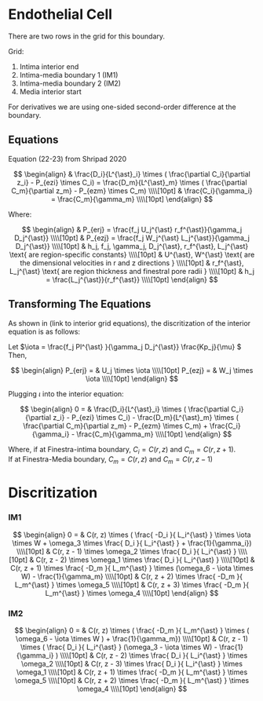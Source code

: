 # Endothelial Cell

There are two rows in the grid for this boundary.

Grid:   
1. Intima interior end  
2. Intima-media boundary 1 (IM1)  
3. Intima-media boundary 2 (IM2)  
4. Media interior start  
 
For derivatives we are using one-sided second-order difference at the boundary.


## Equations

Equation (22-23) from Shripad 2020

$$
\begin{align}
& \frac{D_i}{L^{\ast}_i} \times ( \frac{\partial C_i}{\partial z_i} - P_{ezi} \times C_i) = \frac{D_m}{L^{\ast}_m} \times ( \frac{\partial C_m}{\partial z_m} - P_{ezm} \times C_m) \\\\[10pt]
& \frac{C_i}{\gamma_i} = \frac{C_m}{\gamma_m} \\\\[10pt]
\end{align}
$$

Where:   

$$
\begin{align}
& P_{erj} = \frac{f_j U_j^{\ast} r_f^{\ast}}{\gamma_j D_j^{\ast}} \\\\[10pt]
& P_{ezj} = \frac{f_j W_j^{\ast} L_j^{\ast}}{\gamma_j D_j^{\ast}} \\\\[10pt]
& h_j, f_j, \gamma_j, D_j^{\ast}, r_f^{\ast}, L_j^{\ast} \text{ are region-specific constants} \\\\[10pt]
& U^{\ast}, W^{\ast} \text{ are the dimensional velocities in r and z directions } \\\\[10pt]
& r_f^{\ast}, L_j^{\ast} \text{ are region thickness and finestral pore radii } \\\\[10pt]
& h_j = \frac{L_j^{\ast}}{r_f^{\ast}} \\\\[10pt]
\end{align}
$$

## Transforming The Equations

As shown in (link to interior grid equations), the discritization of the interior equation is as follows: 

Let $\iota = \frac{f_j Pl^{\ast} }{\gamma_j D_j^{\ast}} \frac{Kp_j}{\mu} $  
Then, 

$$
\begin{align}
P_{erj} = & U_j \times \iota   \\\\[10pt]
P_{ezj} = & W_j \times \iota   \\\\[10pt]
\end{align}
$$ 

Plugging $\iota$ into the interior equation:  

$$
\begin{align}
0 = & \frac{D_i}{L^{\ast}_i} \times ( \frac{\partial C_i}{\partial z_i} - P_{ezi} \times C_i) - \frac{D_m}{L^{\ast}_m} \times ( \frac{\partial C_m}{\partial z_m} - P_{ezm} \times C_m) + \frac{C_i}{\gamma_i} - \frac{C_m}{\gamma_m} \\\\[10pt]
\end{align}
$$

Where, if at Finestra-intima boundary, $C_i = C(r, z)$ and $C_m = C(r, z + 1)$.  
If at Finestra-Media boundary, $C_m = C(r, z)$ and $C_m = C(r, z - 1)$

# Discritization

### IM1

$$
\begin{align}
0 = & C(r, z) \times ( \frac{ -D_i }{ L_i^{\ast} } \times \iota \times W + \omega_3 \times \frac{ D_i }{ L_i^{\ast} } + \frac{1}{\gamma_i}) \\\\[10pt]  
& C(r, z - 1) \times \omega_2 \times \frac{ D_i }{ L_i^{\ast} } \\\\[10pt] 
& C(r, z - 2) \times \omega_1 \times \frac{ D_i }{ L_i^{\ast} } \\\\[10pt] 
& C(r, z + 1) \times \frac{ -D_m }{ L_m^{\ast} } \times (\omega_6 - \iota \times W) - \frac{1}{\gamma_m} \\\\[10pt] 
& C(r, z + 2) \times \frac{ -D_m }{ L_m^{\ast} } \times \omega_5 \\\\[10pt] 
& C(r, z + 3) \times \frac{ -D_m }{ L_m^{\ast} } \times \omega_4 \\\\[10pt] 
\end{align} 
$$

<!--  
0 = & \omega_1 \\, P(r, z + 1 + 2) + \omega_2 \\, P(r, z + 1) + \omega_3 \\, P(r, z) \\\\[10pt]
-->


### IM2

$$
\begin{align}
0 = & C(r, z) \times ( \frac{ -D_m }{ L_m^{\ast} } \times ( \omega_6 - \iota \times W  ) + \frac{1}{\gamma_m}) \\\\[10pt]  
& C(r, z - 1) \times ( \frac{ D_i }{ L_i^{\ast} } (\omega_3 - \iota \times W) - \frac{1}{\gamma_i} ) \\\\[10pt] 
& C(r, z - 2) \times \frac{ D_i }{ L_i^{\ast} } \times \omega_2 \\\\[10pt] 
& C(r, z - 3) \times \frac{ D_i }{ L_i^{\ast} } \times \omega_1 \\\\[10pt] 
& C(r, z + 1) \times \frac{ -D_m }{ L_m^{\ast} } \times \omega_5 \\\\[10pt] 
& C(r, z + 2) \times \frac{ -D_m }{ L_m^{\ast} } \times \omega_4 \\\\[10pt] 
\end{align} 
$$



